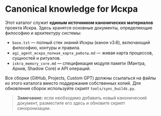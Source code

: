 # Canonical knowledge for Искра

Этот каталог служит **единым источником канонических материалов** проекта Искра. Здесь хранятся
основные документы, определяющие философию и архитектуру системы:

- `base.txt` — полный стек знаний Искры (канон v3.6), включающий философию, контуры и правила.
- `agi_agent_искра_полная_карта_работы.md` — живая карта процессов, сущностей и ритуалов.
- `iskra_memory_core.md` — спецификация модуля памяти (Мантра, Архив, Shadow Core) и API операций.

Все сборки (GitHub, Projects, Custom GPT) должны ссылаться на файлы из этого каталога вместо
поддержания собственных копий. Для обновления сборок используйте скрипт `tools/sync_builds.py`.

> **Замечание:** если необходимо добавить новый канонический документ, разместите его здесь и
> обновите скрипт синхронизации.
